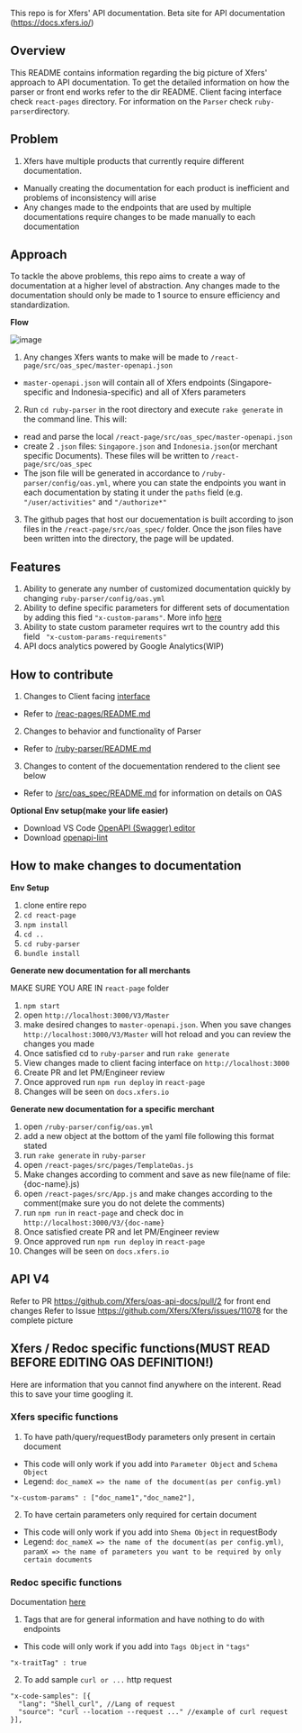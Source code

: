 This repo is for Xfers' API documentation.
Beta site for API documentation (https://docs.xfers.io/)

## Overview

This README contains information regarding the big picture of Xfers' approach to API documentation. To get the detailed information on how the parser or front end works refer to the dir README. Client facing interface check `react-pages` directory. For information on the `Parser` check `ruby-parser`directory.

## Problem

1. Xfers have multiple products that currently require different documentation.
  - Manually creating the documentation for each product is inefficient and problems of inconsistency will arise
  - Any changes made to the endpoints that are used by multiple documentations require changes to be made manually to each documentation

## Approach

To tackle the above problems, this repo aims to create a way of documentation at a higher level of abstraction. Any changes made to the documentation should only be made to 1 source to ensure efficiency and standardization.

**Flow**

![image](https://user-images.githubusercontent.com/49265907/62617122-6037f600-b93b-11e9-8af2-7e2d3d712157.png)

1. Any changes Xfers wants to make will be made to `/react-page/src/oas_spec/master-openapi.json`
  - `master-openapi.json` will contain all of Xfers endpoints (Singapore-specific and Indonesia-specific) and all of Xfers parameters
2. Run `cd ruby-parser` in the root directory and execute `rake generate` in the command line. This will:
  - read and parse the local `/react-page/src/oas_spec/master-openapi.json`
  - create 2 `.json` files: `Singapore.json` and `Indonesia.json`(or merchant specific Documents). These files will be written to `/react-page/src/oas_spec`
  - The json file will be generated in accordance to `/ruby-parser/config/oas.yml`, where you can state the endpoints you want in each documentation by stating it under the `paths` field (e.g. `"/user/activities"` and `"/authorize*"`
3. The github pages that host our docuementation is built according to json files in the `/react-page/src/oas_spec/` folder. Once the json files have been written into the directory, the page will be updated.

## Features
1. Ability to generate any number of customized documentation quickly by changing `ruby-parser/config/oas.yml`
2. Ability to define specific parameters for different sets of documentation by adding this fied
`"x-custom-params"`. More info [here](https://github.com/Xfers/oas-api-docs/tree/master/react-page/src/oas_spec)
3. Ability to state custom parameter requires wrt to the country add this field ` "x-custom-params-requirements"`
4. API docs analytics powered by Google Analytics(WIP)

## How to contribute

1. Changes to  Client facing [interface](https://xfers.github.io/oas-api-docs/)
  - Refer to [/reac-pages/README.md](https://github.com/Xfers/oas-api-docs/tree/master/react-page)
  
2. Changes to behavior and functionality of Parser
  - Refer to [/ruby-parser/README.md](https://github.com/Xfers/oas-api-docs/tree/master/ruby-parser)
  
3. Changes to content of the docuementation rendered to the client see below

- Refer to [/src/oas_spec/README.md](https://github.com/Xfers/oas-api-docs/tree/master/react-page/src/oas_spec) for information on details on OAS

**Optional Env setup(make your life easier)**
- Download VS Code [OpenAPI (Swagger) editor](https://marketplace.visualstudio.com/items?itemName=42Crunch.vscode-openapi)
- Download [openapi-lint](https://marketplace.visualstudio.com/items?itemName=mermade.openapi-lint)

## How to make changes to documentation

**Env Setup**
1. clone entire repo
2. `cd react-page`
3. `npm install`
4. `cd ..`
5. `cd ruby-parser`
6. `bundle install`

**Generate new documentation for all merchants**

MAKE SURE YOU ARE IN `react-page` folder

1. `npm start`
2. open `http://localhost:3000/V3/Master`
3. make desired changes to `master-openapi.json`. When you save changes `http://localhost:3000/V3/Master` will hot reload and you can review the changes you made
4. Once satisfied cd to `ruby-parser` and run `rake generate`
5. View changes made to client facing interface on `http://localhost:3000`
6. Create PR and let PM/Engineer review
7. Once approved run `npm run deploy` in `react-page`
8. Changes will be seen on `docs.xfers.io`

**Generate new documentation for a specific merchant**

1. open `/ruby-parser/config/oas.yml`
2. add a new object at the bottom of the yaml file following this format stated
3. run `rake generate` in `ruby-parser`
4. open `/react-pages/src/pages/TemplateOas.js`
5. Make changes according to comment and save as new file(name of file: {doc-name}.js)
6. open `/react-pages/src/App.js` and make changes according to the comment(make sure you do not delete the comments)
7. run `npm run` in `react-page` and check doc in `http://localhost:3000/V3/{doc-name}`
8. Once satisfied create PR and let PM/Engineer review
9. Once approved run `npm run deploy` in `react-page`
10. Changes will be seen on `docs.xfers.io`

## API V4
Refer to PR https://github.com/Xfers/oas-api-docs/pull/2 for front end changes
Refer to Issue https://github.com/Xfers/Xfers/issues/11078 for the complete picture


## Xfers / Redoc specific functions(MUST READ BEFORE EDITING OAS DEFINITION!)

Here are information that you cannot find anywhere on the interent. Read this to save your time googling it.

### Xfers specific functions

1. To have path/query/requestBody parameters only present in certain document
- This code will only work if you add into `Parameter Object` and `Schema Object` 
- Legend: `doc_nameX => the name of the document(as per config.yml)`
```
"x-custom-params" : ["doc_name1","doc_name2"],
```
2. To have certain parameters only required for certain document
- This code will only work if you add into `Shema Object` in requestBody
- Legend: `doc_nameX => the name of the document(as per config.yml)`, `paramX => the name of parameters you want to be required by only certain documents`

### Redoc specific functions

Documentation [here](https://github.com/Redocly/redoc/blob/master/docs/redoc-vendor-extensions.md#x-tagGroups)

1. Tags that are for general information and have nothing to do with endpoints
- This code will only work if you add into `Tags Object` in `"tags"`
```
"x-traitTag" : true
```

2. To add sample `curl or ...` http request
```
"x-code-samples": [{
  "lang": "Shell_curl", //Lang of request
  "source": "curl --location --request ..." //example of curl request
}],
```
